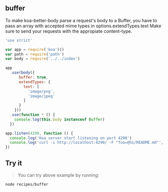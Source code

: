 ## buffer

To make koa-better-body parse a request's body to a Buffer, you have to pass an array with accepted mime types in options.extendTypes.text Make sure to send your requests with the appropiate content-type.

```js
'use strict'

var app = require('koa')()
var path = require('path')
var body = require('../../index')

app
  .use(body({
      buffer: true,
      extendTypes: {
        text: [
          'image/png',
          'image/jpeg'
        ]
      }
    }))
  .use(function * () {
    console.log(this.body instanceof Buffer)
  })

app.listen(4290, function () {
  console.log('Koa server start listening on port 4290')
  console.log('curl -i http://localhost:4290/ -F "foo=@%s/README.md"', __dirname)
})
```

## Try it
> You can try above example by running:

```
node recipes/buffer
```